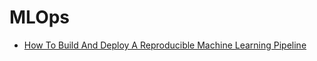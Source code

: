 # MLOps

- [How To Build And Deploy A Reproducible Machine Learning Pipeline](https://trainindata.medium.com/how-to-build-and-deploy-a-reproducible-machine-learning-pipeline-20119c0ab941)
